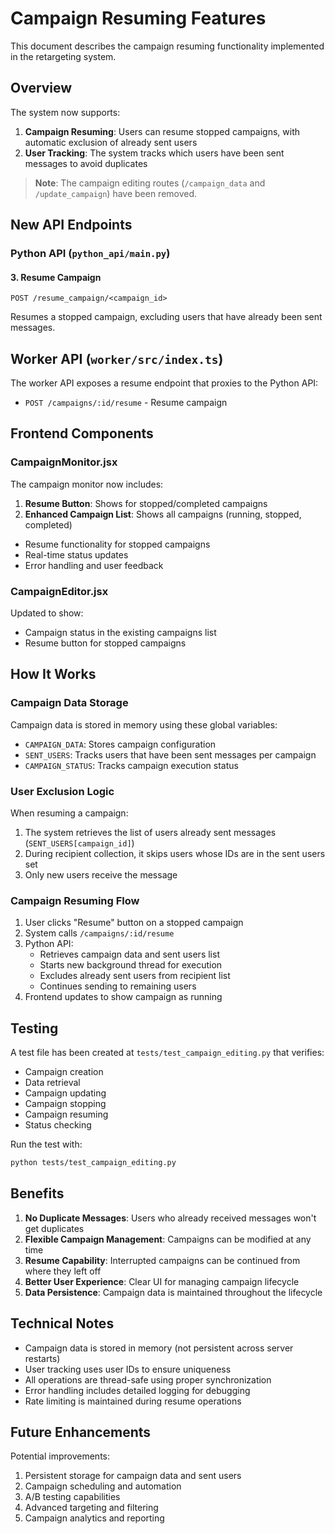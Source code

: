 # Campaign Resuming Features

This document describes the campaign resuming functionality implemented in the retargeting system.

## Overview

The system now supports:
1. **Campaign Resuming**: Users can resume stopped campaigns, with automatic exclusion of already sent users
2. **User Tracking**: The system tracks which users have been sent messages to avoid duplicates

> **Note**: The campaign editing routes (`/campaign_data` and `/update_campaign`) have been removed.

## New API Endpoints

### Python API (`python_api/main.py`)


#### 3. Resume Campaign
```
POST /resume_campaign/<campaign_id>
```
Resumes a stopped campaign, excluding users that have already been sent messages.

## Worker API (`worker/src/index.ts`)

The worker API exposes a resume endpoint that proxies to the Python API:

- `POST /campaigns/:id/resume` - Resume campaign

## Frontend Components

### CampaignMonitor.jsx

The campaign monitor now includes:

1. **Resume Button**: Shows for stopped/completed campaigns
2. **Enhanced Campaign List**: Shows all campaigns (running, stopped, completed)

- Resume functionality for stopped campaigns
- Real-time status updates
- Error handling and user feedback

### CampaignEditor.jsx

Updated to show:
- Campaign status in the existing campaigns list
- Resume button for stopped campaigns

## How It Works

### Campaign Data Storage

Campaign data is stored in memory using these global variables:
- `CAMPAIGN_DATA`: Stores campaign configuration
- `SENT_USERS`: Tracks users that have been sent messages per campaign
- `CAMPAIGN_STATUS`: Tracks campaign execution status

### User Exclusion Logic

When resuming a campaign:
1. The system retrieves the list of users already sent messages (`SENT_USERS[campaign_id]`)
2. During recipient collection, it skips users whose IDs are in the sent users set
3. Only new users receive the message


### Campaign Resuming Flow

1. User clicks "Resume" button on a stopped campaign
2. System calls `/campaigns/:id/resume`
3. Python API:
   - Retrieves campaign data and sent users list
   - Starts new background thread for execution
   - Excludes already sent users from recipient list
   - Continues sending to remaining users
4. Frontend updates to show campaign as running

## Testing

A test file has been created at `tests/test_campaign_editing.py` that verifies:
- Campaign creation
- Data retrieval
- Campaign updating
- Campaign stopping
- Campaign resuming
- Status checking

Run the test with:
```bash
python tests/test_campaign_editing.py
```

## Benefits

1. **No Duplicate Messages**: Users who already received messages won't get duplicates
2. **Flexible Campaign Management**: Campaigns can be modified at any time
3. **Resume Capability**: Interrupted campaigns can be continued from where they left off
4. **Better User Experience**: Clear UI for managing campaign lifecycle
5. **Data Persistence**: Campaign data is maintained throughout the lifecycle

## Technical Notes

- Campaign data is stored in memory (not persistent across server restarts)
- User tracking uses user IDs to ensure uniqueness
- All operations are thread-safe using proper synchronization
- Error handling includes detailed logging for debugging
- Rate limiting is maintained during resume operations

## Future Enhancements

Potential improvements:
1. Persistent storage for campaign data and sent users
2. Campaign scheduling and automation
3. A/B testing capabilities
4. Advanced targeting and filtering
5. Campaign analytics and reporting 
